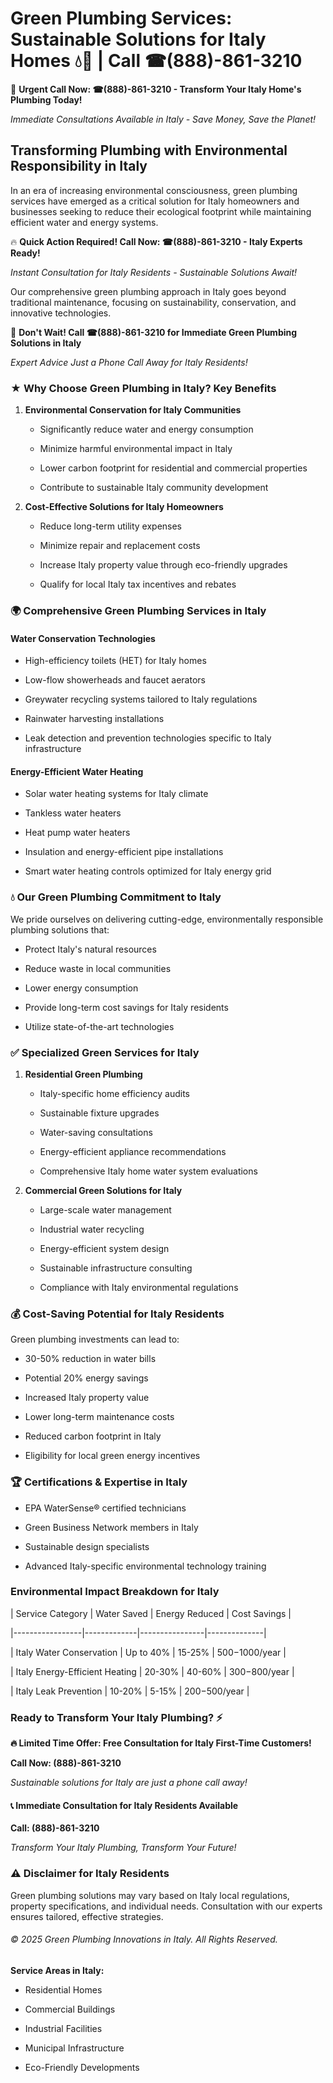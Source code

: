 # Green Plumbing Services: Sustainable Solutions for Italy Homes 💧🌿 | Call ☎(888)-861-3210

🚨 **Urgent Call Now: ☎(888)-861-3210 - Transform Your Italy Home's Plumbing Today!**
*Immediate Consultations Available in Italy - Save Money, Save the Planet!*

## Transforming Plumbing with Environmental Responsibility in Italy

In an era of increasing environmental consciousness, green plumbing services have emerged as a critical solution for Italy homeowners and businesses seeking to reduce their ecological footprint while maintaining efficient water and energy systems. 

🔥 **Quick Action Required! Call Now: ☎(888)-861-3210 - Italy Experts Ready!**
*Instant Consultation for Italy Residents - Sustainable Solutions Await!*

Our comprehensive green plumbing approach in Italy goes beyond traditional maintenance, focusing on sustainability, conservation, and innovative technologies.

🚨 **Don't Wait! Call ☎(888)-861-3210 for Immediate Green Plumbing Solutions in Italy**
*Expert Advice Just a Phone Call Away for Italy Residents!*

### ★ Why Choose Green Plumbing in Italy? Key Benefits

1. **Environmental Conservation for Italy Communities** 
   - Significantly reduce water and energy consumption
   - Minimize harmful environmental impact in Italy
   - Lower carbon footprint for residential and commercial properties
   - Contribute to sustainable Italy community development

2. **Cost-Effective Solutions for Italy Homeowners** 
   - Reduce long-term utility expenses
   - Minimize repair and replacement costs
   - Increase Italy property value through eco-friendly upgrades
   - Qualify for local Italy tax incentives and rebates

### 🌍 Comprehensive Green Plumbing Services in Italy

#### Water Conservation Technologies
- High-efficiency toilets (HET) for Italy homes
- Low-flow showerheads and faucet aerators
- Greywater recycling systems tailored to Italy regulations
- Rainwater harvesting installations
- Leak detection and prevention technologies specific to Italy infrastructure

#### Energy-Efficient Water Heating
- Solar water heating systems for Italy climate
- Tankless water heaters
- Heat pump water heaters
- Insulation and energy-efficient pipe installations
- Smart water heating controls optimized for Italy energy grid

### 💧 Our Green Plumbing Commitment to Italy

We pride ourselves on delivering cutting-edge, environmentally responsible plumbing solutions that:
- Protect Italy's natural resources
- Reduce waste in local communities
- Lower energy consumption
- Provide long-term cost savings for Italy residents
- Utilize state-of-the-art technologies

### ✅ Specialized Green Services for Italy

1. **Residential Green Plumbing**
   - Italy-specific home efficiency audits
   - Sustainable fixture upgrades
   - Water-saving consultations
   - Energy-efficient appliance recommendations
   - Comprehensive Italy home water system evaluations

2. **Commercial Green Solutions for Italy**
   - Large-scale water management
   - Industrial water recycling
   - Energy-efficient system design
   - Sustainable infrastructure consulting
   - Compliance with Italy environmental regulations

### 💰 Cost-Saving Potential for Italy Residents

Green plumbing investments can lead to:
- 30-50% reduction in water bills
- Potential 20% energy savings
- Increased Italy property value
- Lower long-term maintenance costs
- Reduced carbon footprint in Italy
- Eligibility for local green energy incentives

### 🏆 Certifications & Expertise in Italy

- EPA WaterSense® certified technicians
- Green Business Network members in Italy
- Sustainable design specialists
- Advanced Italy-specific environmental technology training

### Environmental Impact Breakdown for Italy

| Service Category | Water Saved | Energy Reduced | Cost Savings |
|-----------------|-------------|----------------|--------------|
| Italy Water Conservation | Up to 40% | 15-25% | $500-$1000/year |
| Italy Energy-Efficient Heating | 20-30% | 40-60% | $300-$800/year |
| Italy Leak Prevention | 10-20% | 5-15% | $200-$500/year |

### Ready to Transform Your Italy Plumbing? ⚡

**🔥 Limited Time Offer: Free Consultation for Italy First-Time Customers!**

**Call Now: (888)-861-3210**
*Sustainable solutions for Italy are just a phone call away!*

#### 📞 Immediate Consultation for Italy Residents Available

**Call: (888)-861-3210**
*Transform Your Italy Plumbing, Transform Your Future!*

### ⚠️ Disclaimer for Italy Residents

Green plumbing solutions may vary based on Italy local regulations, property specifications, and individual needs. Consultation with our experts ensures tailored, effective strategies.

###### © 2025 Green Plumbing Innovations in Italy. All Rights Reserved.

**Service Areas in Italy:** 
- Residential Homes
- Commercial Buildings
- Industrial Facilities
- Municipal Infrastructure
- Eco-Friendly Developments